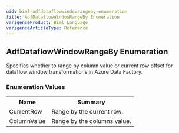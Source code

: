 ```yaml
---
uid: biml-adfdataflowwindowrangeby-enumeration
title: AdfDataflowWindowRangeBy Enumeration
varigenceProduct: Biml Language
varigenceArticleType: Reference
---
```


## AdfDataflowWindowRangeBy Enumeration<div class="LanguageSummary"><div class ="SummaryItem">Specifies whether to range by column value or current row offset for dataflow window transformations in Azure Data Factory.</div></div><div class="EnumValueGroup">### Enumeration Values<table id="EnumValue" class="MemberList"><tbody><tr><th class="MemberNameColumnHeader">Name</th><th class="MemberSummaryColumnHeader">Summary</th></tr><tr class="cd0"><td class="MemberName">CurrentRow</td><td class="MemberSummary"><div class ="SummaryItem">Range by the current row.</div></td></tr><tr class="cd1"><td class="MemberName">ColumnValue</td><td class="MemberSummary"><div class ="SummaryItem">Range by the columns value.</div></td></tr></tbody></table></div>